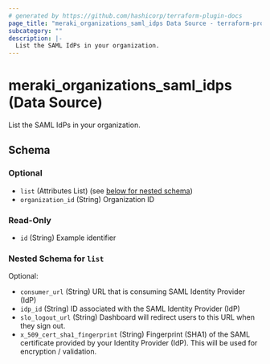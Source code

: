 ```yaml
---
# generated by https://github.com/hashicorp/terraform-plugin-docs
page_title: "meraki_organizations_saml_idps Data Source - terraform-provider-meraki"
subcategory: ""
description: |-
  List the SAML IdPs in your organization.
---
```


# meraki_organizations_saml_idps (Data Source)

List the SAML IdPs in your organization.



<!-- schema generated by tfplugindocs -->
## Schema

### Optional

- `list` (Attributes List) (see [below for nested schema](#nestedatt--list))
- `organization_id` (String) Organization ID

### Read-Only

- `id` (String) Example identifier

<a id="nestedatt--list"></a>
### Nested Schema for `list`

Optional:

- `consumer_url` (String) URL that is consuming SAML Identity Provider (IdP)
- `idp_id` (String) ID associated with the SAML Identity Provider (IdP)
- `slo_logout_url` (String) Dashboard will redirect users to this URL when they sign out.
- `x_509_cert_sha1_fingerprint` (String) Fingerprint (SHA1) of the SAML certificate provided by your Identity Provider (IdP). This will be used for encryption / validation.


